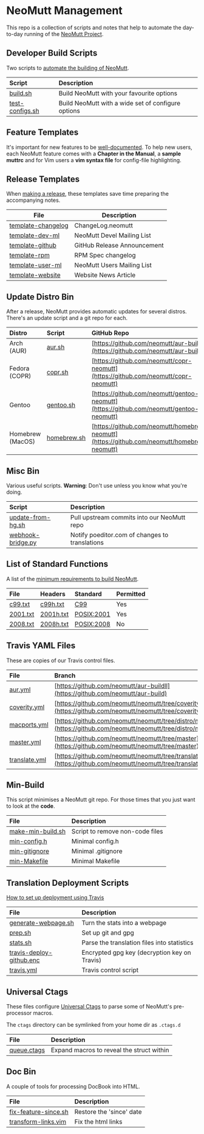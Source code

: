 # NeoMutt Management

This repo is a collection of scripts and notes that help to automate the
day-to-day running of the [NeoMutt Project](https://neomutt.org).

## Developer Build Scripts

Two scripts to [automate the building of NeoMutt](build/README.md).

| Script                                   | Description                                        |
| :--------------------------------------- | :------------------------------------------------- |
| [build.sh](build/build.sh)               | Build NeoMutt with your favourite options          |
| [test-configs.sh](build/test-configs.sh) | Build NeoMutt with a wide set of configure options |

## Feature Templates

It's important for new features to be
[well-documented](https://github.com/neomutt/management/tree/master/feature-templates).
To help new users, each NeoMutt feature comes with a **Chapter in the Manual**,
a **sample muttrc** and for Vim users a **vim syntax file** for config-file
highlighting.

## Release Templates

When [making a release](https://neomutt.org/run/release), these templates
save time preparing the accompanying notes.

| File                                                           | Description                      |
|----------------------------------------------------------------|----------------------------------|
| [template-changelog](release-templates/template-changelog.txt) | ChangeLog.neomutt                |
| [template-dev-ml](release-templates/template-dev-ml.txt)       | NeoMutt Devel Mailing List       |
| [template-github](release-templates/template-github.txt)       | GitHub Release Announcement      |
| [template-rpm](release-templates/template-rpm.txt)             | RPM Spec changelog               |
| [template-user-ml](release-templates/template-user-ml.txt)     | NeoMutt Users Mailing List       |
| [template-website](release-templates/template-website.txt)     | Website News Article             |

## Update Distro Bin

After a release, NeoMutt provides automatic updates for several distros.
There's an update script and a git repo for each.

| Distro           | Script                                       | GitHub Repo                                                                                |
| :--------------- | :------------------------------------------- | :----------------------------------------------------------------------------------------- |
| Arch (AUR)       | [aur.sh](update-distro-bin/aur.sh)           | [https://github.com/neomutt/aur-build](https://github.com/neomutt/aur-build)               |
| Fedora (COPR)    | [copr.sh](update-distro-bin/copr.sh)         | [https://github.com/neomutt/copr-neomutt](https://github.com/neomutt/copr-neomutt)         |
| Gentoo           | [gentoo.sh](update-distro-bin/gentoo.sh)     | [https://github.com/neomutt/gentoo-neomutt](https://github.com/neomutt/gentoo-neomutt)     |
| Homebrew (MacOS) | [homebrew.sh](update-distro-bin/homebrew.sh) | [https://github.com/neomutt/homebrew-neomutt](https://github.com/neomutt/homebrew-neomutt) |

## Misc Bin

Various useful scripts.
**Warning**: Don't use unless you know what you're doing.

| Script                                          | Description                                    |
| :---------------------------------------------- | :--------------------------------------------- |
| [update-from-hg.sh](misc-bin/update-from-hg.sh) | Pull upstream commits into our NeoMutt repo    |
| [webhook-bridge.py](misc-bin/webhook-bridge.py) | Notify poeditor.com of changes to translations |

## List of Standard Functions

A list of the [minimum requirements to build NeoMutt](standard-functions/README.md).

| File                                     | Headers                                    | Standard                                                          | Permitted   |
| :--------------------------------------- | :----------------------------------------- | :---------------------------------------------------------------- | :---------- |
| [c99.txt](standard-functions/c99.txt)    | [c99h.txt](standard-functions/c99h.txt)    | [C99](http://www.open-std.org/jtc1/sc22/WG14/www/docs/n1256.pdf)  | Yes         |
| [2001.txt](standard-functions/2001.txt)  | [2001h.txt](standard-functions/2001h.txt)  | [POSIX:2001](http://pubs.opengroup.org/onlinepubs/009695399/)     | Yes         |
| [2008.txt](standard-functions/2008.txt)  | [2008h.txt](standard-functions/2008h.txt)  | [POSIX:2008](http://pubs.opengroup.org/onlinepubs/9699919799/)    | No          |

## Travis YAML Files

These are copies of our Travis control files.

| File                                    | Branch                                                                                                             |
| :-------------------------------------- | :----------------------------------------------------------------------------------------------------------------- |
| [aur.yml](travis/aur.yml)               | [https://github.com/neomutt/aur-buildll](https://github.com/neomutt/aur-build)                                     |
| [coverity.yml](travis/coverity.yml)     | [https://github.com/neomutt/neomutt/tree/coverity](https://github.com/neomutt/neomutt/tree/coverity)               |
| [macports.yml](travis/macports.yml)     | [https://github.com/neomutt/neomutt/tree/distro/macports](https://github.com/neomutt/neomutt/tree/distro/macports) |
| [master.yml](travis/master.yml)         | [https://github.com/neomutt/neomutt/tree/master](https://github.com/neomutt/neomutt/tree/master)                   |
| [translate.yml](travis/translate.yml)   | [https://github.com/neomutt/neomutt/tree/translate](https://github.com/neomutt/neomutt/tree/translate)             |

## Min-Build

This script minimises a NeoMutt git repo.
For those times that you just want to look at the **code**.

| File                                             | Description                     |
| :----------------------------------------------- | :------------------------------ |
| [make-min-build.sh](min-build/make-min-build.sh) | Script to remove non-code files |
| [min-config.h](min-build/min-config.h)           | Minimal config.h                |
| [min-gitignore](min-build/min-gitignore)         | Minimal .gitignore              |
| [min-Makefile](min-build/min-Makefile)           | Minimal Makefile                |

## Translation Deployment Scripts

[How to set up deployment using Travis](https://neomutt.org/dev/deploy)

| File                                                           | Description                                  |
| :------------------------------------------------------------- | :------------------------------------------- |
| [generate-webpage.sh](translate/generate-webpage.sh)           | Turn the stats into a webpage                |
| [prep.sh](translate/prep.sh)                                   | Set up git and gpg                           |
| [stats.sh](translate/stats.sh)                                 | Parse the translation files into statistics  |
| [travis-deploy-github.enc](translate/travis-deploy-github.enc) | Encrypted gpg key (decryption key on Travis) |
| [travis.yml](translate/travis.yml)                             | Travis control script                        |

## Universal Ctags

These files configure [Universal Ctags](https://ctags.io/) to parse some of
NeoMutt's pre-processor macros.

The `ctags` directory can be symlinked from your home dir as `.ctags.d`

| File                             | Description                                 |
| :------------------------------- | :------------------------------------------ |
| [queue.ctags](ctags/queue.ctags) | Expand macros to reveal the struct within   |

## Doc Bin

A couple of tools for processing DocBook into HTML.

| File                                                  | Description              |
| :---------------------------------------------------- | :----------------------- |
| [fix-feature-since.sh](docs-bin/fix-feature-since.sh) | Restore the 'since' date |
| [transform-links.vim](docs-bin/transform-links.vim)   | Fix the html links       |

